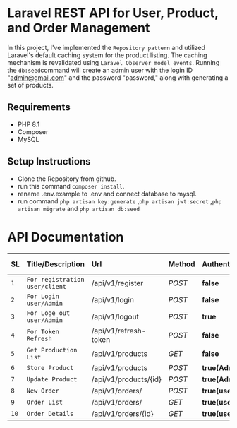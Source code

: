 # Laravel REST API for User, Product, and Order Management

In this project, I've implemented the `Repository pattern` and utilized Laravel's default caching system for the product listing. The caching mechanism is revalidated using `Laravel Observer model events`. Running the `db:seed`command will create an admin user with the login ID "admin@gmail.com" and the password "password," along with generating a set of products.

## Requirements
- PHP 8.1
- Composer
- MySQL 

## Setup Instructions
- Clone the Repository from github.
- run this command `composer install`.
- rename .env.example to .env and connect database to mysql.
- run  command `php artisan key:generate` ,`php artisan jwt:secret` ,`php artisan migrate` and `php artisan db:seed`



# API Documentation 


| SL | Title/Description     | Url                        |  Method                   |Authentication     |    Status code | 
| :-------- | :------- |  :------------------------- |  :-------------------------|:-------------------------| :-------------------------| 
| `1` | `For registration  user/client` | /api/v1/register    | *POST* |              **false**       |              200 |
| `2` | `For Login  user/Admin`         | /api/v1/login    | *POST* |              **false**       |              200 |
| `3` | `For Loge out   user/Admin`     | /api/v1/logout    | *POST* |              **true**       |              200 |
| `4` | `For Token Refresh`     | /api/v1/refresh-token    | *POST* |              **false**       |              200 |
| `5` | `Get Production List`     | /api/v1/products   | *GET* |              **false**       |              200 |
| `6` | `Store Product`     | /api/v1/products   | *POST* |              **true(Admin)**       |              200 |
| `7` | `Update Product`     | /api/v1/products/{id}   | *POST* |              **true(Admin)**       |              200 |
| `8` | `New Order`     | /api/v1/orders/   | *POST* |              **true(user)**       |              200 |
| `9` | `Order List`     | /api/v1/orders/   | *GET* |              **true(user)**       |              200 |
| `10` | `Order Details`     | /api/v1/orders/{id}   | *GET* |              **true(user)**       |              200 |